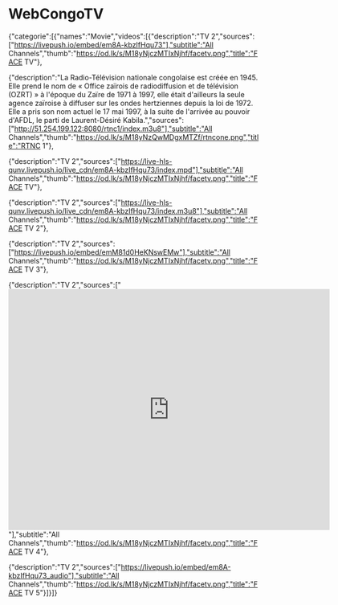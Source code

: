 # WebCongoTV
{"categorie":[{"names":"Movie","videos":[{"description":"TV 2","sources":["https://livepush.io/embed/em8A-kbzIfHqu73"],"subtitle":"All Channels","thumb":"https://od.lk/s/M18yNjczMTIxNjhf/facetv.png","title":"FACE TV"},

{"description":"La Radio-Télévision nationale congolaise est créée en 1945. Elle prend le nom de « Office zaïrois de radiodiffusion et de télévision (OZRT) » à l'époque du Zaïre de 1971 à 1997, elle était d'ailleurs la seule agence zaïroise à diffuser sur les ondes hertziennes depuis la loi de 1972. Elle a pris son nom actuel le 17 mai 1997, à la suite de l'arrivée au pouvoir d'AFDL, le parti de Laurent-Désiré Kabila.","sources":["http://51.254.199.122:8080/rtnc1/index.m3u8"],"subtitle":"All Channels","thumb":"https://od.lk/s/M18yNzQwMDgxMTZf/rtncone.png","title":"RTNC 1"},

{"description":"TV 2","sources":["https://live-hls-qunv.livepush.io/live_cdn/em8A-kbzIfHqu73/index.mpd"],"subtitle":"All Channels","thumb":"https://od.lk/s/M18yNjczMTIxNjhf/facetv.png","title":"FACE TV"},

{"description":"TV 2","sources":["https://live-hls-qunv.livepush.io/live_cdn/em8A-kbzIfHqu73/index.m3u8"],"subtitle":"All Channels","thumb":"https://od.lk/s/M18yNjczMTIxNjhf/facetv.png","title":"FACE TV 2"},

{"description":"TV 2","sources":["https://livepush.io/embed/emM81d0HeKNswEMw"],"subtitle":"All Channels","thumb":"https://od.lk/s/M18yNjczMTIxNjhf/facetv.png","title":"FACE TV 3"},

{"description":"TV 2","sources":["<iframe src="https://livepush.io/embed/emM81d0HeKNswEMw" width="640" height="480" allowFullScreen="1" frameBorder="0"></iframe>"],"subtitle":"All Channels","thumb":"https://od.lk/s/M18yNjczMTIxNjhf/facetv.png","title":"FACE TV 4"},

{"description":"TV 2","sources":["https://livepush.io/embed/em8A-kbzIfHqu73_audio"],"subtitle":"All Channels","thumb":"https://od.lk/s/M18yNjczMTIxNjhf/facetv.png","title":"FACE TV 5"}]}]}
